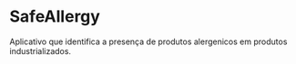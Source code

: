 # SafeAllergy
Aplicativo que identifica a presença de produtos alergenicos em produtos industrializados.
